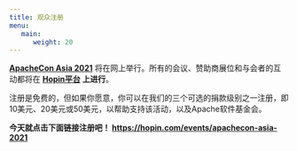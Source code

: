 ```yaml
---
title: 观众注册
menu:
   main:
      weight: 20
---
```


**[ApacheCon Asia 2021](https://apachecon.com/acasia2021/zh/)** 将在网上举行。所有的会议、赞助商展位和与会者的互动都将在 **[Hopin平台](https://hopin.com/) 上进行**。

注册是免费的，但如果你愿意，你可以在我们的三个可选的捐款级别之一注册，即10美元、20美元或50美元，以帮助支持该活动，以及Apache软件基金会。

**今天就点击下面链接注册吧！
https://hopin.com/events/apachecon-asia-2021**
